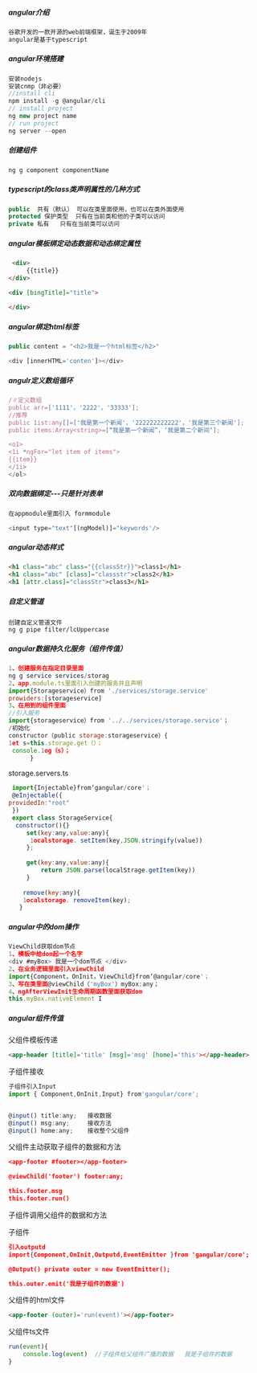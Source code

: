 ##### angular介绍

```js
谷歌开发的一款开源的web前端框架，诞生于2009年
angular是基于typescript
```

##### angular环境搭建

```js
安装nodejs
安装cnmp（非必要）
//install cli
npm install -g @angular/cli
// install project
ng new project name
// run project
ng server --open
```

##### 创建组件

```js
ng g component componentName
```

##### typescript的class类声明属性的几种方式

```js
public  共有（默认） 可以在类里面使用，也可以在类外面使用
protected 保护类型  只有在当前类和他的子类可以访问
private 私有   只有在当前类可以访问
```

##### angular模板绑定动态数据和动态绑定属性

```html
 <div>
     {{title}}
</div>

<div [bingTitle]="title">
    
</div>
```

##### angular绑定html标签

```js
public content = "<h2>我是一个html标签</h2>"

<div [innerHTML='conten']></div>
```

##### angulr定义数组循环

```js
/∥定义数组
public arr=['1111'，'2222'，'33333'];
//推荐
public 1ist:any[]=['我是第一个新闻'，'222222222222'，'我是第三个新闻'];
public items:Array<string>=[“我是第一个新闻”，‘我是第二个新间‘];

<o1>
<1i *ngFor="let item of items">
{{item}}
</1i>
</ol>
```

##### 双向数据绑定---只是针对表单

```js
在appmodule里面引入 formmodule

<input type="text"[(ngModel)]="keywords'/>
```

##### angular动态样式

```html
<h1 class="abc" class="{{classStr}}">class1</h1>
<h1 class="abc" [class]="classstr">class2</h1>
<h1 [attr.class]="classStr">class3</h1>
```

##### 自定义管道

```
创建自定义管道文件
ng g pipe filter/lcUppercase
```



##### angular数据持久化服务（组件传值）

```js
1、创建服务在指定目录里面
ng g service services/storag
2、app.module.ts里面引入创建的服务并且声明
import{Storageservice）from './services/storage.service'
prowiders:[storageservice]
3、在用到的组件里面
//引入服务
import{storageservice）from '../../services/storage.service'；
/初始化
constructor（public storage:storageservice）{
1et s=this.storage.get（）；
 console.1og（s）；
      }
```

storage.servers.ts

```js
 import{Injectable}from‘gangular/core'；
 @eInjectable({
providedIn:"root"
 })
 export class StorageService{
  constructor(){}
     set(key:any,value:any){
	  1ocalstorage. setItem(key,JSON.stringify(value))
     };
	
     get(key:any,value:any){
         return JSON.parse(localStrage.getItem(key))
     }
     
	remove(key:any){
	1ocalstorage. removeItem(key);
   }
```

##### angular中的dom操作

```js
ViewChild获取dom节点
1、模板中给dom起一个名字
<div #myBox> 我是一个dom节点 </div>
2、在业务逻辑里面引入viewChild 
import{Component，OnInit，ViewChild}from‘@angular/core'；
3、写在类里面@viewChild（'myBox'）myBox:any；
4、ngAfterViewInit生命周期函数里面获取dom 
this.myBox.nativeElement I
```

##### angular组件传值

父组件模板传递

```html
<app-header [title]='title' [msg]='msg' [home]='this'></app-header>
```

子组件接收

```js
子组件引入Input
import { Component,OnInit,Input} from'gangular/core';


@input() title:any;   接收数据
@input() msg:any;	  接收方法
@input() home:any;	  接收整个父组件
```



父组件主动获取子组件的数据和方法

```json
<app-footer #footer></app-footer>

@viewChild('footer') footer:any;

this.footer.msg
this.footer.run()
```

子组件调用父组件的数据和方法

子组件

```json
引入outputd
import{Component,OnInit,Outputd,EventEmitter }from 'gangular/core';

@0utput() private outer = new EventEmitter();

this.outer.emit('我是子组件的数据')
```

父组件的html文件

```html
<app-footer (outer)='run(event)'></app-footer>
```

父组件ts文件

```js
run(event){
	console.log(event)  //子组件给父组件广播的数据   我是子组件的数据
}
```




